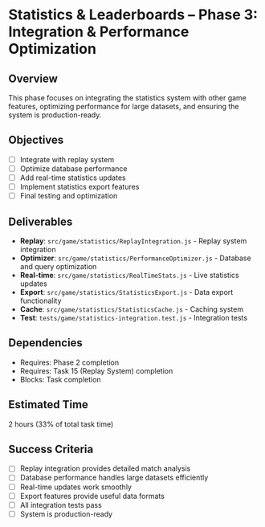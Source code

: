 # Statistics & Leaderboards – Phase 3: Integration & Performance Optimization

## Overview
This phase focuses on integrating the statistics system with other game features, optimizing performance for large datasets, and ensuring the system is production-ready.

## Objectives
- [ ] Integrate with replay system
- [ ] Optimize database performance
- [ ] Add real-time statistics updates
- [ ] Implement statistics export features
- [ ] Final testing and optimization

## Deliverables
- **Replay**: `src/game/statistics/ReplayIntegration.js` - Replay system integration
- **Optimizer**: `src/game/statistics/PerformanceOptimizer.js` - Database and query optimization
- **Real-time**: `src/game/statistics/RealTimeStats.js` - Live statistics updates
- **Export**: `src/game/statistics/StatisticsExport.js` - Data export functionality
- **Cache**: `src/game/statistics/StatisticsCache.js` - Caching system
- **Test**: `tests/game/statistics-integration.test.js` - Integration tests

## Dependencies
- Requires: Phase 2 completion
- Requires: Task 15 (Replay System) completion
- Blocks: Task completion

## Estimated Time
2 hours (33% of total task time)

## Success Criteria
- [ ] Replay integration provides detailed match analysis
- [ ] Database performance handles large datasets efficiently
- [ ] Real-time updates work smoothly
- [ ] Export features provide useful data formats
- [ ] All integration tests pass
- [ ] System is production-ready 